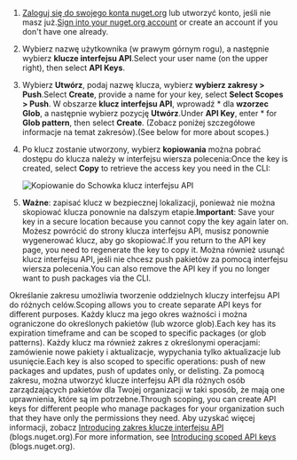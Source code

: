 1. <span data-ttu-id="9d2bc-101">[Zaloguj się do swojego konta nuget.org](https://www.nuget.org/users/account/LogOn?returnUrl=%2F) lub utworzyć konto, jeśli nie masz już.</span><span class="sxs-lookup"><span data-stu-id="9d2bc-101">[Sign into your nuget.org account](https://www.nuget.org/users/account/LogOn?returnUrl=%2F) or create an account if you don't have one already.</span></span>

1. <span data-ttu-id="9d2bc-102">Wybierz nazwę użytkownika (w prawym górnym rogu), a następnie wybierz **klucze interfejsu API**.</span><span class="sxs-lookup"><span data-stu-id="9d2bc-102">Select your user name (on the upper right), then select **API Keys**.</span></span>

1. <span data-ttu-id="9d2bc-103">Wybierz **Utwórz**, podaj nazwę klucza, wybierz **wybierz zakresy > Push**.</span><span class="sxs-lookup"><span data-stu-id="9d2bc-103">Select **Create**, provide a name for your key, select **Select Scopes > Push**.</span></span> <span data-ttu-id="9d2bc-104">W obszarze **klucz interfejsu API**, wprowadź \* dla **wzorzec Glob**, a następnie wybierz pozycję **Utwórz**.</span><span class="sxs-lookup"><span data-stu-id="9d2bc-104">Under **API Key**, enter \* for **Glob pattern**, then select **Create**.</span></span> <span data-ttu-id="9d2bc-105">(Zobacz poniżej szczegółowe informacje na temat zakresów).</span><span class="sxs-lookup"><span data-stu-id="9d2bc-105">(See below for more about scopes.)</span></span>

1. <span data-ttu-id="9d2bc-106">Po klucz zostanie utworzony, wybierz **kopiowania** można pobrać dostępu do klucza należy w interfejsu wiersza polecenia:</span><span class="sxs-lookup"><span data-stu-id="9d2bc-106">Once the key is created, select **Copy** to retrieve the access key you need in the CLI:</span></span>

    ![Kopiowanie do Schowka klucz interfejsu API](../media/QS_Create-02-APIKey.png)

1. <span data-ttu-id="9d2bc-108">**Ważne**: zapisać klucz w bezpiecznej lokalizacji, ponieważ nie można skopiować klucza ponownie na dalszym etapie.</span><span class="sxs-lookup"><span data-stu-id="9d2bc-108">**Important**: Save your key in a secure location because you cannot copy the key again later on.</span></span> <span data-ttu-id="9d2bc-109">Możesz powrócić do strony klucza interfejsu API, musisz ponownie wygenerować klucz, aby go skopiować.</span><span class="sxs-lookup"><span data-stu-id="9d2bc-109">If you return to the API key page, you need to regenerate the key to copy it.</span></span> <span data-ttu-id="9d2bc-110">Można również usunąć klucz interfejsu API, jeśli nie chcesz push pakietów za pomocą interfejsu wiersza polecenia.</span><span class="sxs-lookup"><span data-stu-id="9d2bc-110">You can also remove the API key if you no longer want to push packages via the CLI.</span></span>

<span data-ttu-id="9d2bc-111">Określanie zakresu umożliwia tworzenie oddzielnych kluczy interfejsu API do różnych celów.</span><span class="sxs-lookup"><span data-stu-id="9d2bc-111">Scoping allows you to create separate API keys for different purposes.</span></span> <span data-ttu-id="9d2bc-112">Każdy klucz ma jego okres ważności i można ograniczone do określonych pakietów (lub wzorce glob).</span><span class="sxs-lookup"><span data-stu-id="9d2bc-112">Each key has its expiration timeframe and can be scoped to specific packages (or glob patterns).</span></span> <span data-ttu-id="9d2bc-113">Każdy klucz ma również zakres z określonymi operacjami: zamówienie nowe pakiety i aktualizacje, wypychania tylko aktualizacje lub usunięcie.</span><span class="sxs-lookup"><span data-stu-id="9d2bc-113">Each key is also scoped to specific operations: push of new packages and updates, push of updates only, or delisting.</span></span> <span data-ttu-id="9d2bc-114">Za pomocą zakresu, można utworzyć klucze interfejsu API dla różnych osób zarządzających pakietów dla Twojej organizacji w taki sposób, że mają one uprawnienia, które są im potrzebne.</span><span class="sxs-lookup"><span data-stu-id="9d2bc-114">Through scoping, you can create API keys for different people who manage packages for your organization such that they have only the permissions they need.</span></span> <span data-ttu-id="9d2bc-115">Aby uzyskać więcej informacji, zobacz [Introducing zakres klucze interfejsu API](https://blog.nuget.org/20170202/introducing-scoped-api-keys.html) (blogs.nuget.org).</span><span class="sxs-lookup"><span data-stu-id="9d2bc-115">For more information, see [Introducing scoped API keys](https://blog.nuget.org/20170202/introducing-scoped-api-keys.html) (blogs.nuget.org).</span></span>